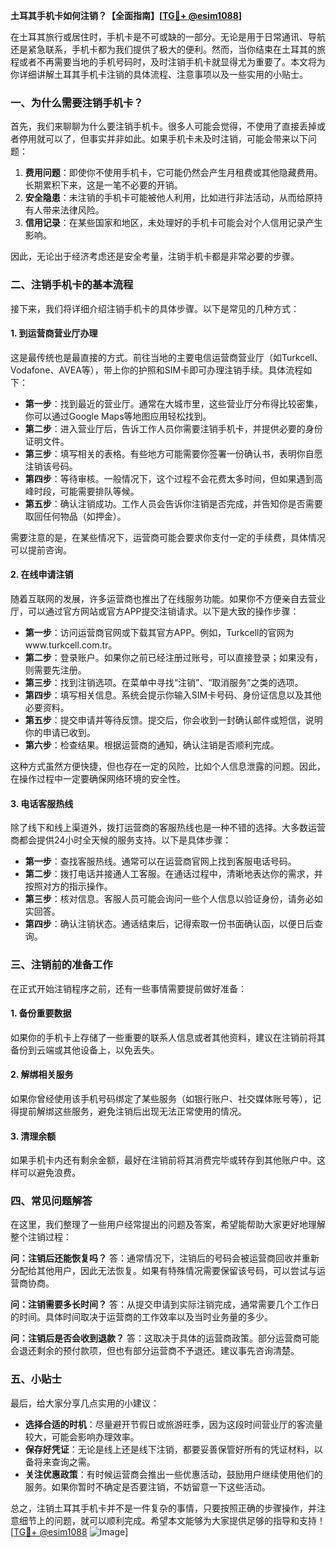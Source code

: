 **土耳其手机卡如何注销？【全面指南】[[TG💪+ @esim1088](https://t.me/s/esim1088)]**

在土耳其旅行或居住时，手机卡是不可或缺的一部分。无论是用于日常通讯、导航还是紧急联系，手机卡都为我们提供了极大的便利。然而，当你结束在土耳其的旅程或者不再需要当地的手机号码时，及时注销手机卡就显得尤为重要了。本文将为你详细讲解土耳其手机卡注销的具体流程、注意事项以及一些实用的小贴士。

### 一、为什么需要注销手机卡？

首先，我们来聊聊为什么要注销手机卡。很多人可能会觉得，不使用了直接丢掉或者停用就可以了，但事实并非如此。如果手机卡未及时注销，可能会带来以下问题：

1. **费用问题**：即使你不使用手机卡，它可能仍然会产生月租费或其他隐藏费用。长期累积下来，这是一笔不必要的开销。
2. **安全隐患**：未注销的手机卡可能被他人利用，比如进行非法活动，从而给原持有人带来法律风险。
3. **信用记录**：在某些国家和地区，未处理好的手机卡可能会对个人信用记录产生影响。

因此，无论出于经济考虑还是安全考量，注销手机卡都是非常必要的步骤。

### 二、注销手机卡的基本流程

接下来，我们将详细介绍注销手机卡的具体步骤。以下是常见的几种方式：

#### 1. 到运营商营业厅办理

这是最传统也是最直接的方式。前往当地的主要电信运营商营业厅（如Turkcell、Vodafone、AVEA等），带上你的护照和SIM卡即可办理注销手续。具体流程如下：

- **第一步**：找到最近的营业厅。通常在大城市里，这些营业厅分布得比较密集，你可以通过Google Maps等地图应用轻松找到。
- **第二步**：进入营业厅后，告诉工作人员你需要注销手机卡，并提供必要的身份证明文件。
- **第三步**：填写相关的表格。有些地方可能需要你签署一份确认书，表明你自愿注销该号码。
- **第四步**：等待审核。一般情况下，这个过程不会花费太多时间，但如果遇到高峰时段，可能需要排队等候。
- **第五步**：确认注销成功。工作人员会告诉你注销是否完成，并告知你是否需要取回任何物品（如押金）。

需要注意的是，在某些情况下，运营商可能会要求你支付一定的手续费，具体情况可以提前咨询。

#### 2. 在线申请注销

随着互联网的发展，许多运营商也推出了在线服务功能。如果你不方便亲自去营业厅，可以通过官方网站或官方APP提交注销请求。以下是大致的操作步骤：

- **第一步**：访问运营商官网或下载其官方APP。例如，Turkcell的官网为www.turkcell.com.tr。
- **第二步**：登录账户。如果你之前已经注册过账号，可以直接登录；如果没有，则需要先注册。
- **第三步**：找到注销选项。在菜单中寻找“注销”、“取消服务”之类的选项。
- **第四步**：填写相关信息。系统会提示你输入SIM卡号码、身份证信息以及其他必要资料。
- **第五步**：提交申请并等待反馈。提交后，你会收到一封确认邮件或短信，说明你的申请已收到。
- **第六步**：检查结果。根据运营商的通知，确认注销是否顺利完成。

这种方式虽然方便快捷，但也存在一定的风险，比如个人信息泄露的问题。因此，在操作过程中一定要确保网络环境的安全性。

#### 3. 电话客服热线

除了线下和线上渠道外，拨打运营商的客服热线也是一种不错的选择。大多数运营商都会提供24小时全天候的服务支持。以下是具体步骤：

- **第一步**：查找客服热线。通常可以在运营商官网上找到客服电话号码。
- **第二步**：拨打电话并接通人工客服。在通话过程中，清晰地表达你的需求，并按照对方的指示操作。
- **第三步**：核对信息。客服人员可能会询问一些个人信息以验证身份，请务必如实回答。
- **第四步**：确认注销状态。通话结束后，记得索取一份书面确认函，以便日后查询。

### 三、注销前的准备工作

在正式开始注销程序之前，还有一些事情需要提前做好准备：

#### 1. 备份重要数据

如果你的手机卡上存储了一些重要的联系人信息或者其他资料，建议在注销前将其备份到云端或其他设备上，以免丢失。

#### 2. 解绑相关服务

如果你曾经使用该手机号码绑定了某些服务（如银行账户、社交媒体账号等），记得提前解绑这些服务，避免注销后出现无法正常使用的情况。

#### 3. 清理余额

如果手机卡内还有剩余金额，最好在注销前将其消费完毕或转存到其他账户中。这样可以避免浪费。

### 四、常见问题解答

在这里，我们整理了一些用户经常提出的问题及答案，希望能帮助大家更好地理解整个注销过程：

**问：注销后还能恢复吗？**
答：通常情况下，注销后的号码会被运营商回收并重新分配给其他用户，因此无法恢复。如果有特殊情况需要保留该号码，可以尝试与运营商协商。

**问：注销需要多长时间？**
答：从提交申请到实际注销完成，通常需要几个工作日的时间。具体时间取决于运营商的工作效率以及当时业务量的多少。

**问：注销后是否会收到退款？**
答：这取决于具体的运营商政策。部分运营商可能会退还剩余的预付款项，但也有部分运营商不予退还。建议事先咨询清楚。

### 五、小贴士

最后，给大家分享几点实用的小建议：

- **选择合适的时机**：尽量避开节假日或旅游旺季，因为这段时间营业厅的客流量较大，可能会影响办理效率。
- **保存好凭证**：无论是线上还是线下注销，都要妥善保管好所有的凭证材料，以备将来查询之需。
- **关注优惠政策**：有时候运营商会推出一些优惠活动，鼓励用户继续使用他们的服务。如果你暂时不确定是否要注销，不妨留意一下这些活动。

总之，注销土耳其手机卡并不是一件复杂的事情，只要按照正确的步骤操作，并注意细节上的问题，就可以顺利完成。希望本文能够为大家提供足够的指导和支持！[[TG💪+ @esim1088](https://t.me/s/esim1088) ![Image](https://i.postimg.cc/4NQfJmqS/Snipaste-2025-05-13-00-14-12.png)]
